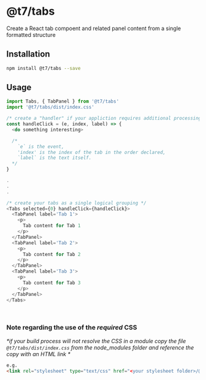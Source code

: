 # @t7/tabs

Create a React tab compoent and related panel content from a single formatted structure

## Installation
```sh
npm install @t7/tabs --save
```

## Usage
```js
import Tabs, { TabPanel } from '@t7/tabs'
import '@t7/tabs/dist/index.css'
```
```js
/* create a "handler" if your appliction requires additional processing when tabs are selected */
const handleClick = (e, index, label) => {
  <do something interesting>

  /*
    `e` is the event,
    'index' is the index of the tab in the order declared,
    `label` is the text itself.
  */
}

.
.
.

/* create your tabs as a single logical grouping */
<Tabs selected={0} handleClick={handleClick}>
  <TabPanel label='Tab 1'>
    <p>
      Tab content for Tab 1
    </p>
  </TabPanel>
  <TabPanel label='Tab 2'>
    <p>
      Tab content for Tab 2
    </p>
  </TabPanel>
  <TabPanel label='Tab 3'>
    <p>
      Tab content for Tab 3
    </p>
  </TabPanel>
</Tabs>
```
&nbsp;
&nbsp;

### Note regarding the use of the _required_ CSS
_*if your build process will not resolve the CSS in a module copy the file `@t7/tabs/dist/index.css` from the node_modules folder and reference the copy with an HTML link *_

```html
e.g.
<link rel="stylesheet" type="text/css" href="<your stylesheet folder>/@t7/tabs/dist/index.css">
```